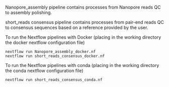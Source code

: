 Nanopore_assembly pipeline contains processes from Nanopore reads QC to assembly polishing.

short_reads consensus pipeline contains processes from pair-end reads QC to consensus sequences based on a reference provided by the user.

To run the Nextflow pipelines with Docker (placing in the working directory the docker nextflow configuration file)
```
nextflow run Nanopore_assembly_docker.nf
nextflow run short_reads_consensus_docker.nf
```

To run the Nextflow pipelines with conda (placing in the working directory the conda nextflow configuration file)
```
nextflow run short_reads_consensus_conda.nf
```
